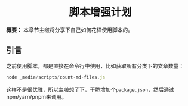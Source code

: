 <h1 align="center" id="脚本增强计划">脚本增强计划</h1>

**概要：** 本章节主啵将分享下自己如何花样使用脚本的。

## 引言

之前使用脚本，都是直接在命令行中使用，比如获取所有分类下的文章数量：

```js
node _media/scripts/count-md-files.js
```

这样不是很优雅，所以主啵想了下，干脆增加个`package.json`，然后通过npm/yarn/pnpm来调用。
